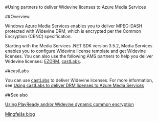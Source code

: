 <properties 
	pageTitle="Using partners to deliver Widevine licenses to Azure Media Services" 
	description="This article describes how you can use Azure Media Services (AMS) to deliver a stream that is dynamically encrypted by AMS with both PlayReady and Widevine DRMs. The PlayReady license comes from Media Services PlayReady license server and Widevine license is delivered by castLabs license server." 
	services="media-services" 
	documentationCenter="" 
	authors="Juliako" 
	manager="dwrede" 
	editor=""/>

<tags
	ms.service="media-services"
	ms.date="02/03/2016"
	wacn.date=""/>

#Using partners to deliver Widevine licenses to Azure Media Services

##Overview

Windows Azure Media Services enables you to deliver MPEG-DASH protected with Widevine DRM, which is encrypted per the Common Encryption (CENC) specification.

Starting with the Media Services .NET SDK version 3.5.2, Media Services enables you to configure Widevine license template and get Widevine licenses. You can also use the following AMS partners to help you deliver Widevine licenses: [EZDRM](http://ezdrm.com/), [castLabs](http://castlabs.com/company/partners/azure/).

##castLabs

You can use [castLabs](http://castlabs.com/company/partners/azure/) to deliver Widevine licenses. For more information, see [Using castLabs to deliver DRM licenses to Azure Media Services](/documentation/articles/media-services-castlabs-integration)

##See also

[Using PlayReady and/or Widevine dynamic common encryption](/documentation/articles/media-services-protect-with-drm)

[Mingfeiâs blog](https://azure.microsoft.com/blog/azure-media-services-adds-google-widevine-packaging-for-delivering-multi-drm-stream/)

